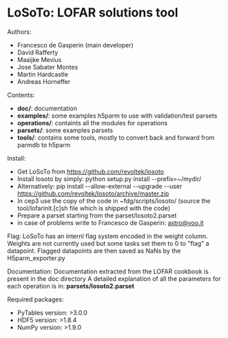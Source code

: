 LoSoTo: LOFAR solutions tool
============================

Authors:
* Francesco de Gasperin (main developer)
* David Rafferty
* Maaijke Mevius
* Jose Sabater Montes
* Martin Hardcastle
* Andreas Horneffer

Contents:
* __doc/__: documentation
* __examples/__: some examples h5parm to use with validation/test parsets
* __operations/__: containts all the modules for operations
* __parsets/__: some examples parsets
* __tools/__: contains some tools, mostly to convert back and forward from parmdb to h5parm

Install:
* Get LoSoTo from https://github.com/revoltek/losoto 
* Install losoto by simply: python setup.py install --prefix=~/mydir/
* Alternatively: pip install --allow-external --upgrade --user https://github.com/revoltek/losoto/archive/master.zip 
* In cep3 use the copy of the code in ~fdg/scripts/losoto/ (source the tool/lofarinit.[c]sh file which is shipped with the code)
* Prepare a parset starting from the parset/losoto2.parset
* in case of problems write to Francesco de Gasperin: astro@voo.it

Flag:
LoSoTo has an internl flag system encoded in the weight column. Weights are not currently used but some tasks set them to 0 to "flag" a datapoint. Flagged datapoints are then saved as NaNs by the H5parm_exporter.py

Documentation:
Documentation extracted from the LOFAR cookbook is present in the doc directory
A detailed explanation of all the parameters for each operation is in: __parsets/losoto2.parset__

Required packages:
* PyTables version:  >3.0.0
* HDF5 version:      >1.8.4
* NumPy version:     >1.9.0
